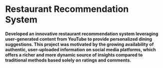 # Restaurant Recommendation System
#### Developed an innovative restaurant recommendation system leveraging user-generated content from YouTube to provide personalized dining suggestions. This project was motivated by the growing availability of authentic, user-uploaded information on social media platforms, which offers a richer and more dynamic source of insights compared to traditional methods based solely on ratings and comments.
